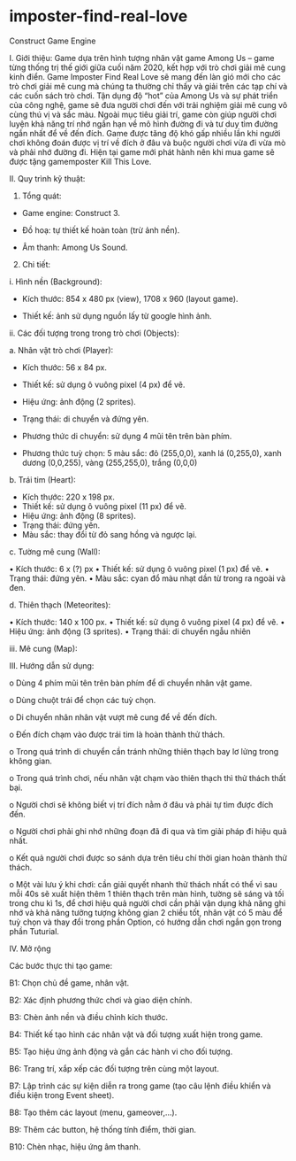 # imposter-find-real-love
Construct Game Engine

I.	Giới thiệu: 
Game dựa trên hình tượng nhân vật game Among Us – game từng thống trị thế giới giữa cuối năm 2020, kết hợp với trò chơi giải mê cung kinh điển.  Game Imposter Find Real Love sẽ mang đến làn gió mới cho các trò chơi giải mê cung mà chúng ta thường chỉ thấy và giải trên các tạp chí và các cuốn sách trò chơi. Tận dụng độ “hot” của Among Us và sự phát triển của công nghệ, game sẽ đưa người chơi đến với trải nghiệm giải mê cung vô cùng thú vị và sắc màu. Ngoài mục tiêu giải trí, game còn giúp người chơi luyện khả năng trí nhớ ngắn hạn về mô hình đường đi và tư duy tìm đường ngắn nhất để về đến đích. Game được tăng độ khó gấp nhiều lần khi người chơi không đoán được vị trí về đích ở đâu và buộc người chơi vừa đi vừa mò và phải nhớ đường đi. Hiện tại game mới phát hành nên khi mua game sẽ được tặng gamemposter Kill This Love.

II.	Quy trình kỹ thuật: 

1.	Tổng quát:

*	Game engine: Construct 3.

*	Đồ hoạ: tự thiết kế hoàn toàn (trừ ảnh nền).

*	Âm thanh: Among Us Sound.

2.	Chi tiết: 

i.	Hình nền (Background):

*	Kích thước: 854 x 480 px (view), 1708 x 960 (layout game).

*	Thiết kế: ảnh sử dụng nguồn lấy từ google hình ảnh.

ii.	Các đối tượng trong trong trò chơi (Objects):

a.	Nhân vật trò chơi (Player):

*	Kích thước: 56 x 84 px.

*	Thiết kế: sử dụng ô vuông pixel (4 px) để vẽ.

*	Hiệu ứng: ảnh động (2 sprites).

*	Trạng thái: di chuyển và đứng yên.

*	Phương thức di chuyển: sử dụng 4 mũi tên trên bàn phím.
*	Phương thức tuỳ chọn: 5 màu sắc: đỏ (255,0,0), xanh lá (0,255,0), xanh dương (0,0,255), vàng (255,255,0), trắng (0,0,0)

b.	Trái tim (Heart):

*	Kích thước: 220 x 198 px.
*	Thiết kế: sử dụng ô vuông pixel (11 px) để vẽ.
*	Hiệu ứng: ảnh động (8 sprites).
*	Trạng thái: đứng yên.
*	Màu sắc: thay đổi từ đỏ sang hồng và ngược lại.

c.	Tường mê cung (Wall):

•	Kích thước: 6 x (?) px
•	Thiết kế: sử dụng ô vuông pixel (1 px) để vẽ.
•	Trạng thái: đứng yên.
•	Màu sắc: cyan đổ màu nhạt dần từ trong ra ngoài và đen.

d.	Thiên thạch (Meteorites):

•	Kích thước: 140 x 100 px.
•	Thiết kế: sử dụng ô vuông pixel (4 px) để vẽ.
•	Hiệu ứng: ảnh động (3 sprites).
•	Trạng thái: di chuyển ngẫu nhiên

iii.	Mê cung (Map): 

III.	Hướng dẫn sử dụng: 

o	Dùng 4 phím mũi tên trên bàn phím để di chuyển nhân vật game.

o	Dùng chuột trái để chọn các tuỳ chọn.

o	Di chuyển nhân nhân vật vượt mê cung để về đến đích.

o	Đến đích chạm vào được trái tim là hoàn thành thử thách.

o	Trong quá trình di chuyển cần tránh những thiên thạch bay lơ lửng trong không gian.

o	Trong quá trình chơi, nếu nhân vật chạm vào thiên thạch thì thử thách thất bại.

o	Người chơi sẽ không biết vị trí đích nằm ở đâu và phải tự tìm được đích đến.

o	Người chơi phải ghi nhớ những đoạn đã đi qua và tìm giải pháp đi hiệu quả nhất.

o	Kết quả người chơi được so sánh dựa trên tiêu chí thời gian hoàn thành thử thách.

o	Một vài lưu ý khi chơi: cần giải quyết nhanh thử thách nhất có thể vì sau mỗi 40s sẽ xuất hiện thêm 1 thiên thạch trên màn hình, tường sẽ sáng và tối trong chu kì 1s, để chơi hiệu quả người chơi cần phải vận dụng khả năng ghi nhớ và khả năng tưởng tượng không gian 2 chiều tốt, nhân vật có 5 màu để tuỳ chọn và thay đổi trong phần Option, có hướng dẫn chơi ngắn gọn trong phần Tuturial.

IV.	Mở rộng

Các bước thực thi tạo game:

B1:	Chọn chủ đề game, nhân vật.

B2:	Xác định phương thức chơi và giao diện chính.

B3:	Chèn ảnh nền và điều chỉnh kích thước.

B4:	Thiết kế tạo hình các nhân vật và đối tượng xuất hiện trong game.

B5:	Tạo hiệu ứng ảnh động và gắn các hành vi cho đối tượng.

B6:	Trang trí, xắp xếp các đối tượng trên cùng một layout.

B7:	Lập trình các sự kiện diễn ra trong game (tạo câu lệnh điều khiển và điều kiện trong Event sheet).

B8:	Tạo thêm các layout (menu, gameover,…).

B9:	Thêm các button, hệ thống tính điểm, thời gian.

B10:	Chèn nhạc, hiệu ứng âm thanh.

